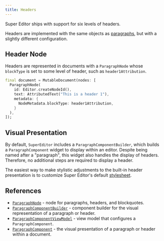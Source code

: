 ```yaml
---
title: Headers
---
```

Super Editor ships with support for six levels of headers.

Headers are implemented with the same objects as [paragraphs](/super-editor/guides/built-in-content/headers),
but with a slightly different configuration.

## Header Node
Headers are represented in documents with a `ParagraphNode` whose `blockType` is set to
some level of header, such as `header1Attribution`.

```dart
final document = MutableDocument(nodes: [
  ParagraphNode(
    id: Editor.createNodeId(),
    text: AttributedText("This is a header 1"),
    metadata: {
      NodeMetadata.blockType: header1Attribution,
    }
  ),
]);
```

## Visual Presentation
By default, `SuperEditor` includes a `ParagraphComponentBuilder`, which builds a
`ParagraphComponent` widget to display within an editor. Despite being named after
a "paragraph", this widget also handles the display of headers. Therefore, no additional
steps are required to display a header.

The easiest way to make stylistic adjustments to the built-in header presentation
is to customize Super Editor's default [stylesheet](/super-editor/guides/styling/style-a-document).

## References
* [`ParagraphNode`](https://pub.dev/documentation/super_editor/0.3.0-dev.23/super_editor/ParagraphNode-class.html) - node for paragraphs, headers, and blockquotes.
* [`ParagraphComponentBuilder`](https://pub.dev/documentation/super_editor/0.3.0-dev.23/super_editor/ParagraphComponentBuilder-class.html) - component builder for the visual representation of a paragraph or header.
* [`ParagraphComponentViewModel`](https://pub.dev/documentation/super_editor/0.3.0-dev.23/super_editor/ParagraphComponentViewModel-class.html) - view model that configures a `ParagraphComponent`.
* [`ParagraphComponent`](https://pub.dev/documentation/super_editor/0.3.0-dev.23/super_editor/ParagraphComponent-class.html) - the visual presentation of a paragraph or header within a document.
